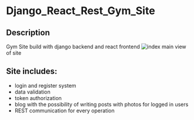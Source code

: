 # Django_React_Rest_Gym_Site

## Description
Gym Site build with django backend and react frontend
![index](https://user-images.githubusercontent.com/57037642/169275783-1c7d4f2e-f6f7-4dd8-833b-3dd50888d693.PNG)
main view of site

## Site includes:
- login and register system
- data validation
- token authorization
- blog with the possibility of writing posts with photos for logged in users
- REST communication for every operation
